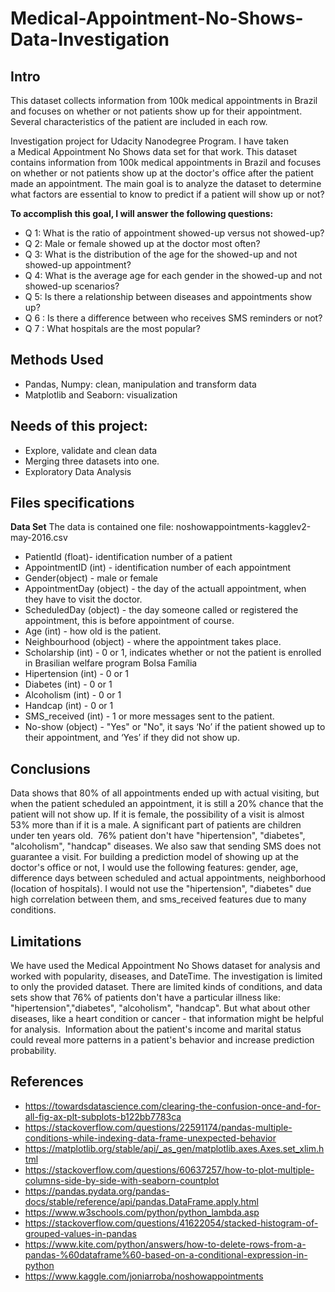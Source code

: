 # Medical-Appointment-No-Shows-Data-Investigation
## Intro

This dataset collects information from 100k medical appointments in Brazil and focuses on whether or not patients show up for their appointment. Several characteristics of the patient are included in each row.

Investigation project for Udacity Nanodegree Program. I have taken a Medical Appointment No Shows data set for that work. This dataset contains information from 100k medical appointments in Brazil and focuses on whether or not patients show up at the doctor's office after the patient made an appointment. The main goal is to analyze the dataset to determine what factors are essential to know to predict if a patient will show up or not?

__To accomplish this goal, I will answer the following questions:__
- Q 1: What is the ratio of appointment showed-up versus not showed-up?
- Q 2: Male or female showed up at the doctor most often?
- Q 3: What is the distribution of the age for the showed-up and not showed-up appointment?
- Q 4: What is the average age for each gender in the showed-up and not showed-up scenarios?
- Q 5: Is there a relationship between diseases and appointments show up?
- Q 6 : Is there a difference between who receives SMS reminders or not?
- Q 7 : What hospitals are the most popular?

## Methods Used
- Pandas, Numpy: clean, manipulation and transform data
- Matplotlib and Seaborn: visualization

## Needs of this project:
- Explore, validate and clean data
-	Merging three datasets into one.
-	Exploratory Data Analysis

## Files specifications

__Data Set__
The data is contained one file: noshowappointments-kagglev2-may-2016.csv

- PatientId (float)- identification number of a patient
- AppointmentID (int) - identification number of each appointment
-	Gender(object) - male or female
- AppointmentDay (object) - the day of the actuall appointment, when they have to visit the doctor.
-	ScheduledDay (object) - the day someone called or registered the appointment, this is before appointment of course.
-	Age (int) - how old is the patient.
-	Neighbourhood (object) - where the appointment takes place.
-	Scholarship (int) - 0 or 1, indicates whether or not the patient is enrolled in Brasilian welfare program Bolsa Família
-	Hipertension (int) - 0 or 1
-	Diabetes (int) - 0 or 1
-	Alcoholism (int) - 0 or 1
-	Handcap (int) - 0 or 1
- SMS_received (int) - 1 or more messages sent to the patient. 
- No-show (object) - "Yes" or "No", it says ‘No’ if the patient showed up to their appointment, and ‘Yes’ if they did not show up. 

## Conclusions
Data shows that 80% of all appointments ended up with actual visiting, but when the patient scheduled an appointment, it is still a 20% chance that the patient will not show up. If it is female, the possibility of a visit is almost 53% more than if it is a male. A significant part of patients are children under ten years old. 
76% patient don't have "hipertension", "diabetes", "alcoholism", "handcap" diseases. We also saw that sending SMS does not guarantee a visit.
For building a prediction model of showing up at the doctor's office or not, I would use the following features: gender, age, difference days between scheduled and actual appointments, neighborhood (location of hospitals). I would not use the "hipertension", "diabetes" due high correlation between them, and sms_received features due to many conditions.

## Limitations
We have used the Medical Appointment No Shows dataset for analysis and worked with popularity, diseases, and DateTime. The investigation is limited to only the provided dataset. There are limited kinds of conditions, and data sets show that 76% of patients don't have a particular illness like: "hipertension","diabetes", "alcoholism", "handcap". But what about other diseases, like a heart condition or cancer - that information might be helpful for analysis. 
Information about the patient's income and marital status could reveal more patterns in a patient's behavior and increase prediction probability.

## References

-	https://towardsdatascience.com/clearing-the-confusion-once-and-for-all-fig-ax-plt-subplots-b122bb7783ca
-	https://stackoverflow.com/questions/22591174/pandas-multiple-conditions-while-indexing-data-frame-unexpected-behavior
-	https://matplotlib.org/stable/api/_as_gen/matplotlib.axes.Axes.set_xlim.html
-	https://stackoverflow.com/questions/60637257/how-to-plot-multiple-columns-side-by-side-with-seaborn-countplot
-	https://pandas.pydata.org/pandas-docs/stable/reference/api/pandas.DataFrame.apply.html
-	https://www.w3schools.com/python/python_lambda.asp
-	https://stackoverflow.com/questions/41622054/stacked-histogram-of-grouped-values-in-pandas
-	https://www.kite.com/python/answers/how-to-delete-rows-from-a-pandas-%60dataframe%60-based-on-a-conditional-expression-in-python
-	https://www.kaggle.com/joniarroba/noshowappointments









